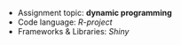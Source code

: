 * Assignment topic: **dynamic programming**
* Code language: *R-project*
* Frameworks & Libraries: *Shiny*
